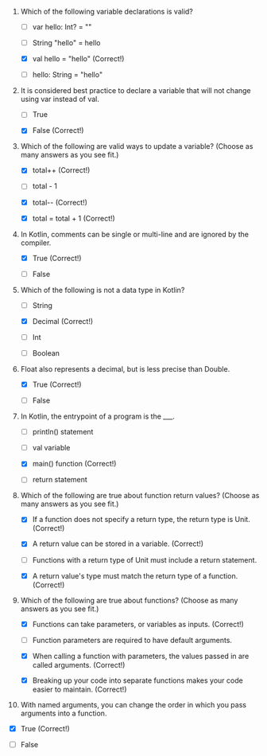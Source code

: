 1. Which of the following variable declarations is valid?

   - [ ] var hello: Int? = ""

   - [ ] String "hello" = hello

   - [x] val hello = "hello" (Correct!)
         
   - [ ] hello: String = "hello"

2. It is considered best practice to declare a variable that will not change using var instead of val.

   - [ ] True

   - [x] False (Correct!)

3. Which of the following are valid ways to update a variable?
(Choose as many answers as you see fit.)

   - [x] total++ (Correct!)
         
   - [ ] total - 1
         
   - [x] total-- (Correct!)
         
   - [x] total = total + 1 (Correct!)

4. In Kotlin, comments can be single or multi-line and are ignored by the compiler.

   - [x] True (Correct!)
         
   - [ ] False

5. Which of the following is not a data type in Kotlin?

   - [ ] String
         
   - [x] Decimal (Correct!)
         
   - [ ] Int
         
   - [ ] Boolean

6. Float also represents a decimal, but is less precise than Double.

   - [x] True (Correct!)
  
   - [ ] False

7. In Kotlin, the entrypoint of a program is the ___.

   - [ ] println() statement
  
   - [ ] val variable
  
   - [x] main() function (Correct!)
  
   - [ ] return statement

8. Which of the following are true about function return values?
(Choose as many answers as you see fit.)

   - [x] If a function does not specify a return type, the return type is Unit. (Correct!)
  
   - [x] A return value can be stored in a variable. (Correct!)
  
   - [ ] Functions with a return type of Unit must include a return statement.
  
   - [x] A return value's type must match the return type of a function. (Correct!)

9. Which of the following are true about functions?
(Choose as many answers as you see fit.)

   - [x] Functions can take parameters, or variables as inputs. (Correct!)
  
   - [ ] Function parameters are required to have default arguments.
  
   - [x] When calling a function with parameters, the values passed in are called arguments. (Correct!)
  
   - [x] Breaking up your code into separate functions makes your code easier to maintain. (Correct!)
  
10. With named arguments, you can change the order in which you pass arguments into a function.

   - [x] True (Correct!)

   - [ ] False
